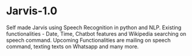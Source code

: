 # Jarvis-1.0
Self made Jarvis using Speech Recognition in python and NLP. Existing functionalities - Date, Time, Chatbot features and Wikipedia searching on speech command. Upcoming Functionalities are mailing on speech command, texting texts on Whatsapp and many more.
